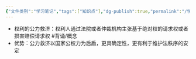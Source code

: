 ```yaml
---
{"文件类别":"学习笔记","tags":["知识点"],"dg-publish":true,"permalink":"/学习笔记/知识点cheese/公力救济/","dgPassFrontmatter":true,"created":"2024-09-17T15:10:51.737+08:00","updated":"2024-09-17T15:13:34.292+08:00"}
---
```


- 权利的公力救济：权利人通过法院或者仲裁机构主张基于绝对权的请求权或者损害赔偿请求权 #背诵/概念 
- 优势：公力救济以国家公权力为后盾，更具确定性，更有利于维护法秩序的安定